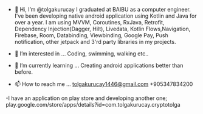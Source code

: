 - 👋 Hi, I’m @tolgakurucay
I graduated at BAIBU as a computer engineer. I've been developing native android application using Kotlin and Java for over a year. I am using MVVM, Coroutines, RxJava, Retrofit, Dependency Injection(Dagger, Hilt), Livedata, Kotlin Flows,Navigation, Firebase, Room, Databinding, Viewbinding, Google Pay, Push notification, other jetpack and 3'rd party libraries in my projects.

- 👀 I’m interested in ...
Coding, swimming, walking etc..

- 🌱 I’m currently learning ...
Creating android applications better than before.

- 📫 How to reach me ...
tolgakurucay1446@gmail.com
+905347834200

-I have an application on play store and developing another one;
play.google.com/store/apps/details?id=com.tolgakurucay.cryptotolga





<!---
tolgakurucay/tolgakurucay is a ✨ special ✨ repository because its `README.md` (this file) appears on your GitHub profile.
You can click the Preview link to take a look at your changes.
--->
